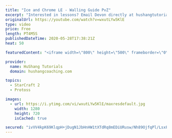 ```yaml
---
title: "Ice and Chrome LE - Walling Guide PvZ"
excerpt: "Interested in lessons? Email Devon directly at hushangtutorials@outlook.com ------------------------------------------------------------------------------------------------------- Want to support HuShang Tutorials directly? Patreon is a website where you can contribute a monthly donation that will help"
originalUrl: https://youtube.com/watch?v=wxutLYw5KlE
type: video
price: Free
length: PT4M5S
publishedDateTime: 2020-05-28T17:38:21Z
heat: 50

featuredContent: "<iframe width=\"800\" height=\"500\" frameborder=\"0\" src=\"https://www.youtube.com/embed/wxutLYw5KlE\" allow=\"accelerometer; autoplay; encrypted-media; gyroscope; picture-in-picture\" allowfullscreen></iframe>"

provider:
  name: HuShang Tutorials
  domain: hushangcoaching.com

topics:
  - StarCraft 2
  - Protoss

images:
  - url: https://i.ytimg.com/vi/wxutLYw5KlE/maxresdefault.jpg
    width: 1280
    height: 720
    isCached: true

secured: "ivVV4kpK69KlqpH+jDugN1JbHnHW1tXTdRq8mEDiURusw/Nh89OjfqPl/LsxFeHI4tG1XcmaopK9MZumFQp3e2yGWh6mIiFrvgAoL/AboJt52uus7cEBdXh3ZDEeVmFjd4VjosfpdWbTXlHDHDpvplFIhO2LRqFUgcbON/3DpVjxo00SOWJSYVv/zQz1HmvCRmsD9O3oAT6I/+FyrRCjrSpDURWoBt6iekXVK/2X0FSr49TMnEzyip/EL+PJ8wdwcWDribMBocwXd5HagCO0RNHbx1vZKTL5FOmIWIl0y3SKOA48c2im7prjKIhVuB3IEhYMT/ReM5Wm+GQCp1uX+H5txQe1TgsEf2ZM90a8IkRDLrWJ1ecb1fo27RLJieAvfBdNLHxWwT6RYc8c9x/KC5ggXDccQd9uTEF8HYyMNNg=;ykttKQDynsqbwEvAYSDmvQ=="
---
```


